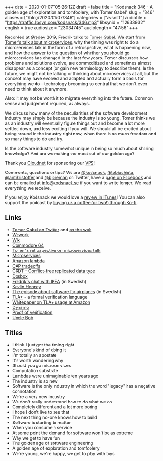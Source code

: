 +++
date = 2020-01-07T05:26:12Z
draft = false
title = "Kodsnack 346 - A golden age of exploration and tomfoolery, with Tomer Gabel"
slug = "346"
aliases = ["/blog/2020/01/07/346"]
categories = ["avsnitt"]
audiofile = "https://traffic.libsyn.com/kodsnack/346.mp3"
libsynid = "12633932"
english = true
audiosize = "23034745"
audiolength = "47:56"
+++

Recorded at [Øredev](https://oredev.org/) 2019, Fredrik talks to [Tomer Gabel](http://www.tomergabel.com/). We start from [Tomer's talk about microservices](https://www.youtube.com/watch?v=7kHnuO7JzoE), why the timing was right to do a microservices talk in the form of a retrospective, what is happening now, and how the answer to the question of whether you should go microservices has changed in the last few years. Tomer discusses how problems and solutions evolve, are commoditized and sometimes almost disappear as a concept (or gain new terminology to describe them). In the future, we might not be talking or thinking about microservices at all, but the concept may have evolved and adapted and actually form a basis for everything we do - technology becoming so central that we don't even need to think about it anymore.

Also: it may not be worth it to migrate everything into the future. Common sense and judgement required, as always.

We discuss how many of the peculiarities of the software development industry may simply be because the industry is so young. Tomer thinks we as an industry will eventually figure things out and become a lot more settled down, and less exciting if you will. We should all be excited about being around in the industry right now, when there is so much freedom and so many things to do and try.

Is the software industry somewhat unique in being so much about sharing knowledge? And are we making the most out of our golden age?

Thank you [Cloudnet](http://www.cloudnet.se) for sponsoring our [VPS](http://en.wikipedia.org/wiki/Virtual_private_server)!

Comments, questions or tips? We are [@kodsnack](https://www.twitter.com/kodsnack), [@tobiashieta](https://www.twitter.com/tobiashieta), [@antikristoffer](https://www.twitter.com/antikristoffer) and [@bjoreman](https://www.twitter.com/bjoreman) on Twitter, have a [page on Facebook](https://www.facebook.com/kodsnack) and can be emailed at [info@kodsnack.se](mailto:info@kodsnack.se) if you want to write longer. We read everything we receive.

If you enjoy Kodsnack we would love a [review in iTunes](http://itunes.apple.com/se/podcast/kodsnack/id561631498?l=en)! You can also support the podcast by <a href="https://ko-fi.com/kodsnack" rel="payment">buying us a coffee (or two!) through Ko-fi</a>.

## Links ##
* [Tomer Gabel on Twitter](https://twitter.com/tomerg) and [on the web](http://www.tomergabel.com/)
* [Wework](https://en.wikipedia.org/wiki/WeWork)
* [Wix](https://en.wikipedia.org/wiki/Wix.com)
* [Commodore 64](https://en.wikipedia.org/wiki/Commodore_64)
* [Tomer's retrospective on microservices talk](https://www.youtube.com/watch?v=7kHnuO7JzoE)
* [Microservices](https://en.wikipedia.org/wiki/Microservices)
* [Amazon lambda](https://en.wikipedia.org/wiki/AWS_Lambda)
* [CAP tradeoffs](https://en.wikipedia.org/wiki/CAP_theorem)
* [CRDT - Conflict-free replicated data type](https://en.wikipedia.org/wiki/Conflict-free_replicated_data_type)
* [Dosbox](https://en.wikipedia.org/wiki/DOSBox)
* [Fredrik's chat with IKEA](https://kodsnack.se/340/) (in Swedish)
* [Kevlin Henney](https://en.wikipedia.org/wiki/Kevlin_Henney)
* [The episode about software for airplanes](https://kodsnack.se/313/) (in Swedish)
* [TLA+](https://en.wikipedia.org/wiki/TLA%2B) - a formal verification language
* [Whitepaper on TLA+ usage at Amazon](https://lamport.azurewebsites.net/tla/formal-methods-amazon.pdf)
* [Dynamo](https://en.wikipedia.org/wiki/Dynamo_%28storage_system%29)
* [Proof of verification](https://en.wikipedia.org/wiki/Formal_verification)
* [Uncle Bob](https://en.wikipedia.org/wiki/Robert_C._Martin)

## Titles ##
* I think I just got the timing right
* Everyone's kind of doing it
* I'm totally an apostate
* It's worth wondering why
* Should you go microservices
* Computation substrate
* Lambdas were unimaginable ten years ago
* The industry is so new
* Software is the only industry in which the word "legacy" has a negative connotation
* We're a very new industry
* We don't really understand how to do what we do
* Completely different and a lot more boring
* I hope I don't live to see that
* The next thing no-one knows how to build
* Software is starting to matter
* When you consume a service
* At some point the demand for software won't be as extreme
* Why we get to have fun
* The golden age of software engineering
* A golden age of exploration and tomfoolery
* We're young, we're happy, we get to play with toys